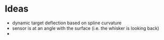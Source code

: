 # Ideas
- dynamic target deflection based on spline curvature
- sensor is at an angle with the surface (i.e. the whisker is looking back)
- 